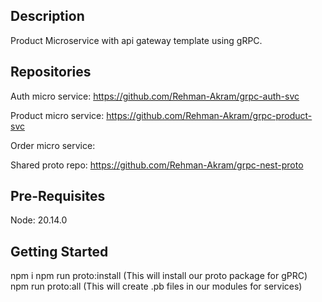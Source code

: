 

## Description

Product Microservice with api gateway template using gRPC.

## Repositories

Auth micro service: https://github.com/Rehman-Akram/grpc-auth-svc

Product micro service: https://github.com/Rehman-Akram/grpc-product-svc

Order micro service:

Shared proto repo: https://github.com/Rehman-Akram/grpc-nest-proto

## Pre-Requisites

Node: 20.14.0

## Getting Started

npm i
npm run proto:install (This will install our proto package for gPRC)
npm run proto:all (This will create .pb files in our modules for services)
